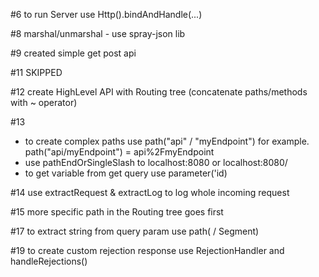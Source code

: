 #6
to run Server use Http().bindAndHandle(...)

#8
marshal/unmarshal - use spray-json lib

#9
created simple get post api

#11 SKIPPED

#12
create HighLevel API with Routing tree (concatenate paths/methods with ~ operator)

#13
* to create complex paths use path("api" / "myEndpoint") for example. path("api/myEndpoint") = api%2FmyEndpoint
* use pathEndOrSingleSlash to localhost:8080 or localhost:8080/ 
* to get variable from get query use parameter('id)

#14
use extractRequest & extractLog to log whole incoming request

#15
more specific path in the Routing tree goes first

#17
to extract string from query param use path( / Segment)

#19
to create custom rejection response use RejectionHandler and handleRejections()